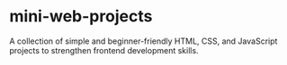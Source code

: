 # mini-web-projects
A collection of simple and beginner-friendly HTML, CSS, and JavaScript projects to strengthen frontend development skills.

